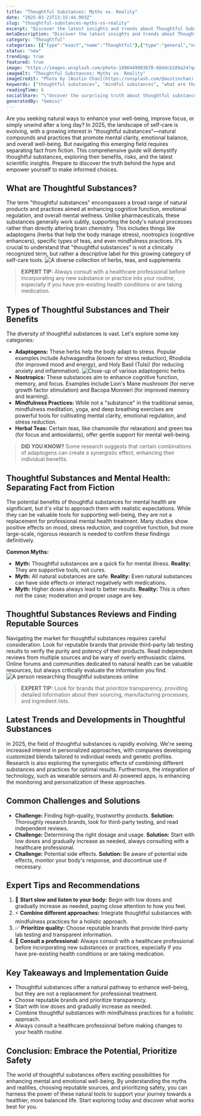 ```yaml
---
title: "Thoughtful Substances: Myths vs. Reality"
date: "2025-03-23T13:15:44.993Z"
slug: "thoughtful-substances-myths-vs-reality"
excerpt: "Discover the latest insights and trends about Thoughtful Substances. This comprehensive guide covers everything you need to know about Thoughtful Substances in 2025."
metaDescription: "Discover the latest insights and trends about Thoughtful Substances. This comprehensive guide covers everything you need to know about Thoughtful Substance..."
category: "Thoughtful"
categories: [{"type":"exact","name":"Thoughtful"},{"type":"general","name":"Materials Science"},{"type":"medium","name":"Biomaterials"},{"type":"specific","name":"Smart Polymers"},{"type":"niche","name":"Self-Healing Hydrogels"}]
status: "new"
trending: true
featured: true
image: "https://images.unsplash.com/photo-1496449903678-68ddcb189a24?q=85&w=1200&fit=max&fm=webp&auto=compress"
imageAlt: "Thoughtful Substances: Myths vs. Reality"
imageCredit: "Photo by [Austin Chan](https://unsplash.com/@austinchan) on Unsplash"
keywords: ["thoughtful substances", "mindful substances", "what are thoughtful substances?", "best thoughtful substances for relaxation", "thoughtful substances near me", "buy thoughtful substances online", "thoughtful substances benefits", "thoughtful substances and mental health", "types of thoughtful substances", "thoughtful substances reviews"]
readingTime: 6
socialShare: "\"Uncover the surprising truth about thoughtful substances: they're not a quick fix, but powerful tools for enhancing well-being when used mindfully and responsibly.\""
generatedBy: "Gemini"
---
```




Are you seeking natural ways to enhance your well-being, improve focus, or simply unwind after a long day?  In 2025, the landscape of self-care is evolving, with a growing interest in "thoughtful substances"—natural compounds and practices that promote mental clarity, emotional balance, and overall well-being. But navigating this emerging field requires separating fact from fiction. This comprehensive guide will demystify thoughtful substances, exploring their benefits, risks, and the latest scientific insights.  Prepare to discover the truth behind the hype and empower yourself to make informed choices.

## What are Thoughtful Substances?

The term "thoughtful substances" encompasses a broad range of natural products and practices aimed at enhancing cognitive function, emotional regulation, and overall mental wellness.  Unlike pharmaceuticals, these substances generally work subtly, supporting the body's natural processes rather than directly altering brain chemistry.  This includes things like adaptogens (herbs that help the body manage stress), nootropics (cognitive enhancers), specific types of teas, and even mindfulness practices.  It’s crucial to understand that "thoughtful substances" is not a clinically recognized term, but rather a descriptive label for this growing category of self-care tools. ![A diverse collection of herbs, teas, and supplements](https://images.unsplash.com/photo-1451187580459-43490279c0fa?q=85&w=1200&fit=max&fm=webp&auto=compress)

> **EXPERT TIP:**  Always consult with a healthcare professional before incorporating any new substance or practice into your routine, especially if you have pre-existing health conditions or are taking medication.

## Types of Thoughtful Substances and Their Benefits

The diversity of thoughtful substances is vast.  Let's explore some key categories:

* **Adaptogens:**  These herbs help the body adapt to stress. Popular examples include Ashwagandha (known for stress reduction), Rhodiola (for improved mood and energy), and Holy Basil (Tulsi) (for reducing anxiety and inflammation).  ![Close-up of various adaptogenic herbs](https://images.unsplash.com/photo-1484417894907-623942c8ee29?q=85&w=1200&fit=max&fm=webp&auto=compress)
* **Nootropics:** These substances aim to enhance cognitive function, memory, and focus.  Examples include Lion's Mane mushroom (for nerve growth factor stimulation) and Bacopa Monnieri (for improved memory and learning).
* **Mindfulness Practices:**  While not a "substance" in the traditional sense, mindfulness meditation, yoga, and deep breathing exercises are powerful tools for cultivating mental clarity, emotional regulation, and stress reduction.
* **Herbal Teas:** Certain teas, like chamomile (for relaxation) and green tea (for focus and antioxidants), offer gentle support for mental well-being.

> **DID YOU KNOW?** Some research suggests that certain combinations of adaptogens can create a synergistic effect, enhancing their individual benefits.

## Thoughtful Substances and Mental Health:  Separating Fact from Fiction

The potential benefits of thoughtful substances for mental health are significant, but it's vital to approach them with realistic expectations. While they can be valuable tools for supporting well-being, they are not a replacement for professional mental health treatment.  Many studies show positive effects on mood, stress reduction, and cognitive function, but more large-scale, rigorous research is needed to confirm these findings definitively.

**Common Myths:**

* **Myth:** Thoughtful substances are a quick fix for mental illness. **Reality:** They are supportive tools, not cures.
* **Myth:** All natural substances are safe. **Reality:**  Even natural substances can have side effects or interact negatively with medications.
* **Myth:**  Higher doses always lead to better results. **Reality:**  This is often not the case; moderation and proper usage are key.

##  Thoughtful Substances Reviews and Finding Reputable Sources

Navigating the market for thoughtful substances requires careful consideration.  Look for reputable brands that provide third-party lab testing results to verify the purity and potency of their products.  Read independent reviews from multiple sources and be wary of overly enthusiastic claims.  Online forums and communities dedicated to natural health can be valuable resources, but always critically evaluate the information you find. ![A person researching thoughtful substances online](https://images.unsplash.com/photo-1517976487492-5750f3195933?q=85&w=1200&fit=max&fm=webp&auto=compress)

> **EXPERT TIP:**  Look for brands that prioritize transparency, providing detailed information about their sourcing, manufacturing processes, and ingredient lists.

## Latest Trends and Developments in Thoughtful Substances

In 2025, the field of thoughtful substances is rapidly evolving.  We're seeing increased interest in personalized approaches, with companies developing customized blends tailored to individual needs and genetic profiles.  Research is also exploring the synergistic effects of combining different substances and practices for optimal results.  Furthermore, the integration of technology, such as wearable sensors and AI-powered apps, is enhancing the monitoring and personalization of these approaches.  

## Common Challenges and Solutions

* **Challenge:** Finding high-quality, trustworthy products.  **Solution:**  Thoroughly research brands, look for third-party testing, and read independent reviews.
* **Challenge:**  Determining the right dosage and usage. **Solution:**  Start with low doses and gradually increase as needed, always consulting with a healthcare professional.
* **Challenge:**  Potential side effects. **Solution:**  Be aware of potential side effects, monitor your body's response, and discontinue use if necessary.

## Expert Tips and Recommendations

1. 🔑 **Start slow and listen to your body:** Begin with low doses and gradually increase as needed, paying close attention to how you feel.
2. ⚡ **Combine different approaches:** Integrate thoughtful substances with mindfulness practices for a holistic approach.
3. ✅ **Prioritize quality:** Choose reputable brands that provide third-party lab testing and transparent information.
4. 🌿 **Consult a professional:** Always consult with a healthcare professional before incorporating new substances or practices, especially if you have pre-existing health conditions or are taking medication.

## Key Takeaways and Implementation Guide

* Thoughtful substances offer a natural pathway to enhance well-being, but they are not a replacement for professional treatment.
* Choose reputable brands and prioritize transparency.
* Start with low doses and gradually increase as needed.
* Combine thoughtful substances with mindfulness practices for a holistic approach.
* Always consult a healthcare professional before making changes to your health routine.

## Conclusion: Embrace the Potential, Prioritize Safety

The world of thoughtful substances offers exciting possibilities for enhancing mental and emotional well-being. By understanding the myths and realities, choosing reputable sources, and prioritizing safety, you can harness the power of these natural tools to support your journey towards a healthier, more balanced life. Start exploring today and discover what works best for you.

